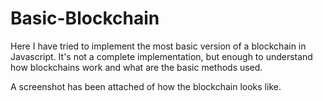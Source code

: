 # Basic-Blockchain

Here I have tried to implement the most basic version of a blockchain in Javascript. It's not a complete implementation, but enough to understand how blockchains work and what are the basic methods used.

A screenshot has been attached of how the blockchain looks like.

